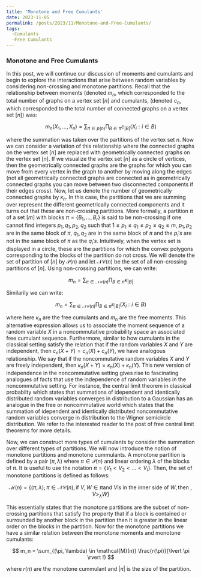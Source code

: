 ```yaml
---
title: 'Monotone and Free Cumulants'
date: 2023-11-05
permalink: /posts/2023/11/Monotone-and-Free-Cumulants/
tags:
  -Cumulants
  -Free Cumulants
---
```


### Monotone and Free Cumulants

In this post, we will continue our discussion of moments and cumulants and begin to explore the interactions that arise between random variables by considering non-crossing and monotone partitions. Recall that the relationship between moments (denoted $m_n$, which corresponded to the total number of graphs on a vertex set $[n]$ and cumulants, (denoted $c_n$, which corresponded to the total number of connected graphs on a vertex set $[n]$) was: 

$$m_n(X_1,...,X_n) = \sum_{\pi \in p(n)} \prod_{B \in \pi} c_{|B|}(X_i : i \in B)$$

where the summation was taken over the partitions of the vertex set $n$. Now we can consider a variation of this relationship where the connected graphs on the vertex set $[n]$ are replaced with geometrically connected graphs on the vertex set $[n]$. If we visualize the vertex set $[n]$ as a circle of vertices, then the geometrically connected graphs are the graphs for which you can move from every vertex in the graph to another by moving along the edges (not all geometrically connected graphs are connected as in geometrically connected graphs you can move between two disconnected components if their edges cross). Now, let us denote the number of geometrically connected graphs by $\kappa_n$. In this case, the partitions that we are summing over represent the different geometrically connected components and it turns out that these are non-crossing partitions. More formally, a partition $\pi$ of a set $[m]$ with blocks $\pi = \{B_1,...,B_r\}$ is said to be non-crossing if one cannot find integers $p_1, q_1, p_2, q_2$ such that $1 \leq p_1 \leq q_1 \leq p_2 \leq q_2 \leq m$, $p_1, p_2$ are in the same block of $\pi$, $q_1, q_2$ are in the same block of $\pi$ and the $p_i's$ are not in the same block of $\pi$ as the $q_i's$. Intuitively, when the vertex set is displayed in a circle, these are the partitions for which the convex polygons corresponding to the blocks of the partition do not cross. We will denote the set of partition of $[n]$ by $\mathcal{P}(n)$ and let $\mathcal{NC}(n)$ be the set of all non-crossing partitions of $[n]$. Using non-crossing partitions, we can write:

$$m_n = \sum_{\pi \in \mathcal{NC}(n)} \prod_{B \in \pi}\kappa_{|B|}$$

Similarily we can write: 

$$m_n = \sum_{\pi \in \mathcal{NC}(n)} \prod_{B \in \pi}\kappa_{|B|}(X_i : i \in B)$$

where here $\kappa_{n}$ are the free cumulants and $m_n$ are the free moments. This alternative expression allows us to associate the moment sequence of a random variable $X$ in a noncommutative probability space an associated free cumulant sequence. Furthermore, similar to how cumulants in the classical setting satisfy the relation that if the random variables $X$ and $Y$ are independent, then $c_n(X + Y) = c_n(X) + c_n(Y)$, we have analogous relationship. We say that if the noncommutative random variables $X$ and $Y$ are freely independent, then $\kappa_n(X + Y) = \kappa_n(X) + \kappa_n(Y)$. This new version of independence in the noncommutative setting gives rise to fascinating analogues of facts that use the independence of random variables in the noncommutative setting. For instance, the central limit theorem in classical probabilty which states that summations of idependent and identically distributed random variables converges in distribution to a Gaussian has an analogue in the free or noncommutative world which states that the summation of idependent and identically distributed noncommutative random variables converge in distribution to the Wigner semicircle distribution. We refer to the interested reader to the post of free central limit theorems for more details. 



Now, we can construct more types of cumulants by consider the summation over different types of partitions. We will now introduce the notion of monotone partitions and monotone cummulants. A monotone partition is defined by a pair $(\pi, \lambda)$ where $\pi \in \mathcal{P}(n)$ and linear ordering $\lambda$ of the blocks of $\pi$. It is useful to use the notation $\pi = \{ V_1 < V_2 < ... < V_l\}$. Then, the set of monotone partitions is defined as follows:

$$\mathcal{M}(n) = \{(\pi, \lambda); \pi \in \mathcal{NC}(n), \text{if } V, W \in \pi \text{and } V \text{is in the inner side of } W, \text{then }, V >_{\lambda} W \}$$


This essentially states that the monotone partitions are the subset of non-crossing partitions that satisfy the property that if a block is contained or surrounded by another block in the partition then it is greater in the linear order on the blocks in the partition. Now for the monotone partitions we have a similar relation between the monotone moments and monotone cumulants: 

$$ m_n = \sum_{(\pi, \lambda) \in \mathcal{M}(n)} \frac{r(\pi)}{\lvert \pi \rvert !} $$

where $r(\pi)$ are the monotone cummulant and $\lvert \pi \rvert$ is the size of the partition. 



















